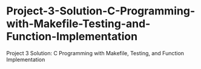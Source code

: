 # Project-3-Solution-C-Programming-with-Makefile-Testing-and-Function-Implementation
Project 3 Solution: C Programming with Makefile, Testing, and Function Implementation
